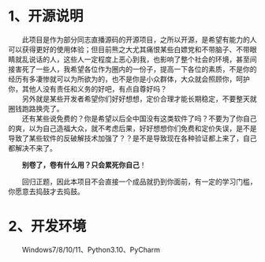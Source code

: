 # 1、开源说明
&ensp;&ensp;&ensp;&ensp;此项目是作为部分同志直播源码的开源项目，之所以开源，是希望有能力的人可以获得更好的使用体验；但目前熊之大尤其痛恨某些白嫖党和不带脑子、不带眼睛就乱说话的人，这些人一定程度上恶心到我，也影响了整个社会的环境，甚至间接害死了一些人，我希望各位作为圈内的一份子，提高一下各位的素质，不是你的经历有多凄惨就可以为所欲为的，也不是你是小众群体，大众就会照顾你，呵护你，其他人没有责任和义务的好吧，有点自尊好吗？  
&ensp;&ensp;&ensp;&ensp;另外就是某些开发者希望你们好好想想，定价合理才能长期稳定，不要整天就圈钱跑路换壳了。  
&ensp;&ensp;&ensp;&ensp;还有某些说免费的？你是希望以后全中国没有这类软件了吗？不要为了你自己的爽，以为自己造福大众，就不考虑后果，好好想想你们免费和定价失误，是不是导致了某些软件的反破解技术加强了？？是不是导致现在各种验证都上来了，自己都解决不来了。 
  
&ensp;&ensp;&ensp;&ensp;**别卷了，卷有什么用？只会累死你自己**！  
  
  
&ensp;&ensp;&ensp;&ensp;回归正题，因此本项目不会直接一个成品就扔到你面前，有一定的学习门槛，你愿意去捣鼓才去捣鼓。  
# 2、开发环境
&ensp;&ensp;&ensp;&ensp;Windows7/8/10/11、Python3.10、PyCharm  
